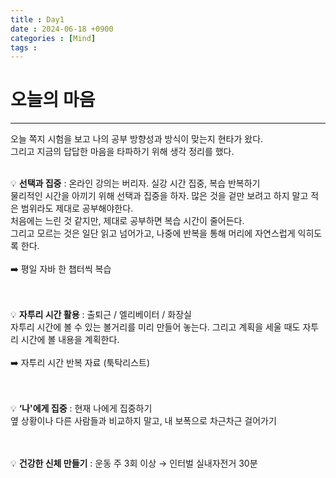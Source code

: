 ```yaml
---
title : Day1
date : 2024-06-18 +0900
categories : [Mind]
tags : 
---
```

# **오늘의 마음**
---
오늘 쪽지 시험을 보고 나의 공부 방향성과 방식이 맞는지 현타가 왔다.<br>
그리고 지금의 답답한 마음을 타파하기 위해 생각 정리를 했다.<br><br>


💡 **선택과 집중** : 온라인 강의는 버리자. 실강 시간 집중, 복습 반복하기<br>
물리적인 시간을 아끼기 위해 선택과 집중을 하자. 많은 것을 겉만 보려고 하지 말고 적은 범위라도 제대로 공부해야한다.<br>
처음에는 느린 것 같지만, 제대로 공부하면 복습 시간이 줄어든다.<br>
그리고 모르는 것은 일단 읽고 넘어가고, 나중에 반복을 통해 머리에 자연스럽게 익히도록 한다.<br><br>
➡️ 평일 자바 한 챕터씩 복습<br><br><br>


💡 **자투리 시간 활용** : 출퇴근 / 엘리베이터 / 화장실<br>
자투리 시간에 볼 수 있는 볼거리를 미리 만들어 놓는다. 그리고 계획을 세울 때도 자투리 시간에 볼 내용을 계획한다.<br><br>
➡️ 자투리 시간 반복 자료 (툭탁리스트)<br><br><br>


💡 **‘나'에게 집중** : 현재 나에게 집중하기<br>
옆 상황이나 다른 사람들과 비교하지 말고, 내 보폭으로 차근차근 걸어가기<br><br><br>


💡 **건강한 신체 만들기** : 운동 주 3회 이상 → 인터벌 실내자전거 30분<br><br><br>




